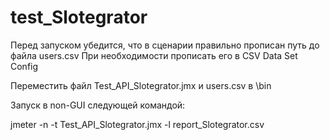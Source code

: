 # test_Slotegrator

Перед запуском убедится, что в сценарии правильно прописан путь до файла users.csv
При необходимости прописать его в CSV Data Set Config

Переместить файл Test_API_Slotegrator.jmx и users.csv в \bin 

Запуск в non-GUI следующей командой:

jmeter -n -t Test_API_Slotegrator.jmx -l report_Slotegrator.csv
